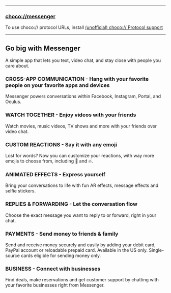 
---
### [choco://messenger](choco://messenger)
To use choco:// protocol URLs, install [(unofficial) choco:// Protocol support](https://community.chocolatey.org/packages/choco-protocol-support)

---

## Go big with Messenger
A simple app that lets you text, video chat, and stay close with people you care about.



### CROSS-APP COMMUNICATION - Hang with your favorite people on your favorite apps and devices
Messenger powers conversations within Facebook, Instagram, Portal, and Oculus.

### WATCH TOGETHER - Enjoy videos with your friends
Watch movies, music videos, TV shows and more with your friends over video chat.

### CUSTOM REACTIONS - Say it with any emoji
Lost for words? Now you can customize your reactions, with way more emojis to choose from, including 🎉 and 🔥.

### ANIMATED EFFECTS - Express yourself
Bring your conversations to life with fun AR effects, message effects and selfie stickers.

### REPLIES & FORWARDING - Let the conversation flow
Choose the exact message you want to reply to or forward, right in your chat.

### PAYMENTS - Send money to friends & family
Send and receive money securely and easily by adding your debit card, PayPal account or reloadable prepaid card. Available in the US only. Single-source cards eligible for sending money only.

### BUSINESS - Connect with businesses
Find deals, make reservations and get customer support by chatting with your favorite businesses right from Messenger.
